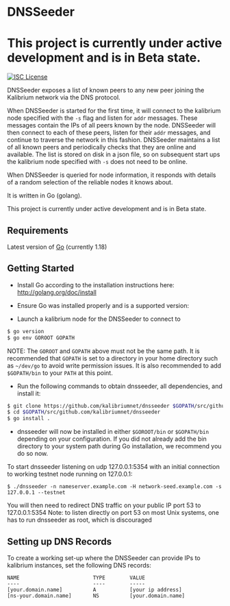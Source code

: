 DNSSeeder
====
This project is currently under active development and is in Beta state.
====

[![ISC License](http://img.shields.io/badge/license-ISC-blue.svg)](https://choosealicense.com/licenses/isc/)

DNSSeeder exposes a list of known peers to any new peer joining the Kalibrium network via the DNS protocol.

When DNSSeeder is started for the first time, it will connect to the kalibrium node
specified with the `-s` flag and listen for `addr` messages. These messages
contain the IPs of all peers known by the node. DNSSeeder will then connect to
each of these peers, listen for their `addr` messages, and continue to traverse
the network in this fashion. DNSSeeder maintains a list of all known peers and
periodically checks that they are online and available. The list is stored on
disk in a json file, so on subsequent start ups the kalibrium node specified with
`-s` does not need to be online.

When DNSSeeder is queried for node information, it responds with details of a
random selection of the reliable nodes it knows about.

It is written in Go (golang).

This project is currently under active development and is in Beta state.


## Requirements

Latest version of [Go](http://golang.org) (currently 1.18)

## Getting Started

- Install Go according to the installation instructions here:
  http://golang.org/doc/install

- Ensure Go was installed properly and is a supported version:

- Launch a kalibrium node for the DNSSeeder to connect to

```bash
$ go version
$ go env GOROOT GOPATH
```

NOTE: The `GOROOT` and `GOPATH` above must not be the same path. It is
recommended that `GOPATH` is set to a directory in your home directory such as
`~/dev/go` to avoid write permission issues. It is also recommended to add
`$GOPATH/bin` to your `PATH` at this point.

- Run the following commands to obtain dnsseeder, all dependencies, and install it:

```bash
$ git clone https://github.com/kalibriumnet/dnsseeder $GOPATH/src/github.com/kalibriumnet/dnsseeder
$ cd $GOPATH/src/github.com/kalibriumnet/dnsseeder
$ go install . 
```

- dnsseeder will now be installed in either ```$GOROOT/bin``` or
  ```$GOPATH/bin``` depending on your configuration. If you did not already
  add the bin directory to your system path during Go installation, we
  recommend you do so now.

To start dnsseeder listening on udp 127.0.0.1:5354 with an initial connection to working testnet node running on 127.0.0.1:

```
$ ./dnsseeder -n nameserver.example.com -H network-seed.example.com -s 127.0.0.1 --testnet
```

You will then need to redirect DNS traffic on your public IP port 53 to 127.0.0.1:5354
Note: to listen directly on port 53 on most Unix systems, one has to run dnsseeder as root, which is discouraged

## Setting up DNS Records

To create a working set-up where the DNSSeeder can provide IPs to kalibrium instances, set the following DNS records:
```
NAME                        TYPE        VALUE
----                        ----        -----
[your.domain.name]          A           [your ip address]
[ns-your.domain.name]       NS          [your.domain.name]
```

